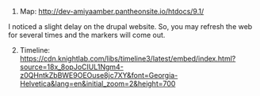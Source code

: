 
1. Map: http://dev-amiyaamber.pantheonsite.io/htdocs/9.1/  

I noticed a slight delay on the drupal website. So, you may refresh the web for several times and the markers will come out.

2. Timeline: https://cdn.knightlab.com/libs/timeline3/latest/embed/index.html?source=18x_8opJoCIUL1Ngm4-z0QHntkZbBWE9OEOuse8jc7XY&font=Georgia-Helvetica&lang=en&initial_zoom=2&height=700

